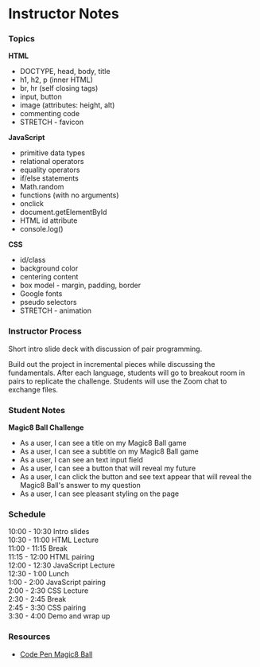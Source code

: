 # Instructor Notes

### Topics

**HTML**
- DOCTYPE, head, body, title
- h1, h2, p (inner HTML)
- br, hr (self closing tags)
- input, button
- image (attributes: height, alt)
- commenting code
- STRETCH - favicon

**JavaScript**
- primitive data types
- relational operators
- equality operators
- if/else statements
- Math.random
- functions (with no arguments)
- onclick
- document.getElementById
- HTML id attribute
- console.log()

**CSS**
- id/class
- background color
- centering content
- box model - margin, padding, border
- Google fonts
- pseudo selectors
- STRETCH - animation

### Instructor Process
Short intro slide deck with discussion of pair programming.

Build out the project in incremental pieces while discussing the fundamentals. After each language, students will go to breakout room in pairs to replicate the challenge. Students will use the Zoom chat to exchange files.


### Student Notes

**Magic8 Ball Challenge**
- As a user, I can see a title on my Magic8 Ball game
- As a user, I can see a subtitle on my Magic8 Ball game
- As a user, I can see an text input field
- As a user, I can see a button that will reveal my future
- As a user, I can click the button and see text appear that will reveal the Magic8 Ball's answer to my question
- As a user, I can see pleasant styling on the page


### Schedule

10:00 - 10:30 Intro slides  
10:30 - 11:00 HTML Lecture  
11:00 - 11:15 Break  
11:15 - 12:00 HTML pairing  
12:00 - 12:30 JavaScript Lecture  
12:30 - 1:00 Lunch  
1:00 - 2:00 JavaScript pairing  
2:00 - 2:30 CSS Lecture  
2:30 - 2:45 Break  
2:45 - 3:30 CSS pairing  
3:30 - 4:00 Demo and wrap up  


### Resources
- [ Code Pen Magic8 Ball ](https://codepen.io/finnhvman/pen/wrLPJz)
